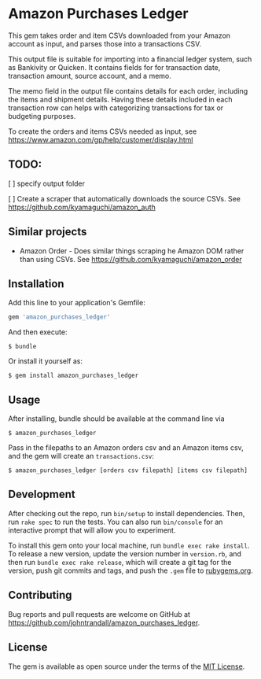 # Amazon Purchases Ledger

This gem takes order and item CSVs downloaded from your Amazon account as input, and parses those into a transactions CSV. 

This output file is suitable for importing into a financial ledger system, such as Bankivity or Quicken. It contains fields for for transaction date, transaction amount, source account, and a memo. 

The memo field in the output file contains details for each order, including the items and shipment details. Having these details included in each transaction row can helps with categorizing transactions for tax or budgeting purposes.

To create the orders and items CSVs needed as input, see https://www.amazon.com/gp/help/customer/display.html


## TODO: 

[ ] specify output folder

[ ] Create a scraper that automatically downloads the source CSVs. See https://github.com/kyamaguchi/amazon_auth 


## Similar projects

* Amazon Order - Does similar things scraping he Amazon DOM rather than using CSVs. See https://github.com/kyamaguchi/amazon_order


## Installation

Add this line to your application's Gemfile:

```ruby
gem 'amazon_purchases_ledger'
```

And then execute:

    $ bundle

Or install it yourself as:

    $ gem install amazon_purchases_ledger


## Usage

After installing, bundle should be available at the command line via

    $ amazon_purchases_ledger

Pass in the filepaths to an Amazon orders csv and an Amazon items csv, and the gem will create an ```transactions.csv```:

    $ amazon_purchases_ledger [orders csv filepath] [items csv filepath]


## Development

After checking out the repo, run `bin/setup` to install dependencies. Then, run `rake spec` to run the tests. You can also run `bin/console` for an interactive prompt that will allow you to experiment.

To install this gem onto your local machine, run `bundle exec rake install`. To release a new version, update the version number in `version.rb`, and then run `bundle exec rake release`, which will create a git tag for the version, push git commits and tags, and push the `.gem` file to [rubygems.org](https://rubygems.org).


## Contributing

Bug reports and pull requests are welcome on GitHub at https://github.com/johntrandall/amazon_purchases_ledger.


## License

The gem is available as open source under the terms of the [MIT License](https://opensource.org/licenses/MIT).
